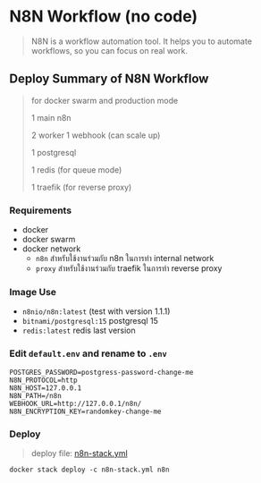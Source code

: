 # N8N Workflow (no code)

> N8N is a workflow automation tool. It helps you to automate workflows, so you can focus on real work.

## Deploy Summary of N8N Workflow

> for docker swarm and production mode
> 
> 1 main n8n
> 
> 2 worker 1 webhook (can scale up)
>
> 1 postgresql
>
> 1 redis (for queue mode)
> 
> 1 traefik (for reverse proxy)

### Requirements

- docker
- docker swarm
- docker network
  - `n8n` สำหรับใช้งานร่วมกับ n8n ในการทำ internal network
  - `proxy` สำหรับใช้งานร่วมกับ traefik ในการทำ reverse proxy


### Image Use
- `n8nio/n8n:latest` (test with version 1.1.1)
- `bitnami/postgresql:15` postgresql 15
- `redis:latest` redis last version


### Edit `default.env` and rename to `.env`
```dotenv
POSTGRES_PASSWORD=postgress-password-change-me
N8N_PROTOCOL=http
N8N_HOST=127.0.0.1
N8N_PATH=/n8n
WEBHOOK_URL=http://127.0.0.1/n8n/
N8N_ENCRYPTION_KEY=randomkey-change-me
```


### Deploy

> deploy file: [n8n-stack.yml](./n8n-stack.yml)
```shell
docker stack deploy -c n8n-stack.yml n8n
```
